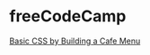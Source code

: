 # freeCodeCamp
[Basic CSS by Building a Cafe Menu](https://andrei-slapik.github.io/freecodecamp/Basic%20CSS%20by%20Building%20a%20Cafe%20Menu/)
